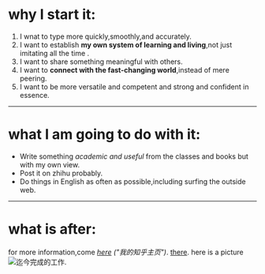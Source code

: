 # why I start it:
1. I wnat to type more quickly,smoothly,and accurately.  
2. I want to establish **my own system of learning and living**,not just imitating all the time .<br>
3. I want to share something meaningful with others.<br>
4. I want to **connect with the fast-changing world**,instead of mere peering.<br>
5. I want to be more versatile and competent and strong and confident in essence.<br>

---

# what I am going to do with it:
- Write something *academic and useful* from the classes and books but with my own view.
- Post it on zhihu probably.
- Do things in English as often as possible,including surfing the outside web.

---

# what is after:
for more information,come *[here] ("我的知乎主页")*.   [there](https://www.zhihu.com/people/qiu-ji-xu-yu-7 "我的知乎主页").
here is a picture  ![迄今完成的工作](%E6%88%AA%E5%9B%BE_20231105143745-1.png "一张简单的截图").



[here]: https://www.zhihu.com/people/qiu-ji-xu-yu-7 ("我的知乎主页")
